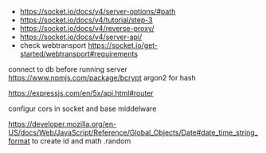 - https://socket.io/docs/v4/server-options/#path
- https://socket.io/docs/v4/tutorial/step-3
- https://socket.io/docs/v4/reverse-proxy/
- https://socket.io/docs/v4/server-api/
- check webtransport https://socket.io/get-started/webtransport#requirements


connect to db before running server
https://www.npmjs.com/package/bcrypt
argon2 for hash 

https://expressjs.com/en/5x/api.html#router

configur cors in socket and base middelware

https://developer.mozilla.org/en-US/docs/Web/JavaScript/Reference/Global_Objects/Date#date_time_string_format to create id and math .random